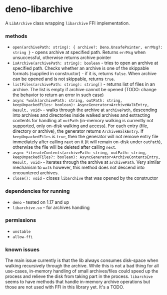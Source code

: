 # deno-libarchive

A `LibArchive` class wrapping `libarchive` FFI implementation.

### methods

- `open(archivePath: string): { archive?: Deno.UnsafePointer, errMsg?: string }` -
  opens archive at specified path. Returns `errMsg` when unsuccessful, otherwise
  returns archive pointer
- `isArchive(archivePath: string): boolean` - tries to open an archive at
  specified path. Checks whether an archive is one of the skippable formats
  (supplied in constructor) - if it is, returns `false`. When archive can be
  opened and is not skippable, returns `true`.
- `listFiles(archivePath: string): string[]` - returns list of files in an
  archive. The list is empty if archive cannot be opened (TODO: change the
  behavior to return an error in such case)
- `async *walk(archivePath: string, outPath: string, keepUnpackedFiles: boolean): AsyncGenerator<ArchiveWalkEntry, Result, void>` -
  walks through the archive at `archivePath`, descending into archives and
  directories inside walked archives and extracting contents for handling at
  `outPath` (in-memory walking is currently not supported, only on-disk walking
  and access). For each entry (file, directory or archive), the generator
  returns `ArchiveWalkEntry`. If `keepUnpackedFiles` is `true`, then the
  generator will not remove entry file immediately after calling `next` on it
  (it will remain on-disk under `outPath`), otherwise the file will be deleted
  after calling `next`.
- `async *iterateContents(archivePath: string, outPath: string, keepUnpackedFiles?: boolean): AsyncGenerator<ArchiveContentsEntry, Result, void>` -
  iterates through the archive at `archivePath`. Very similar mechanism to
  `walk` however, this method does not descend into encountered archives.
- `close(): void` - closes `libarchive` that was opened by the constructor

### dependencies for running

- `deno` - tested on 1.17 and up
- `libarchive.so` - for archives handling

### permissions

- `unstable`
- `allow-ffi`

### known issues

The main issue currently is that the lib always consumes disk-space when walking recursively through the archive. While this is not a bad thing for all use-cases, in-memory handling of small archives/files could speed up the process and relieve the disk from taking part in the process. `libarchive` seems to have methods that handle in-memory archive operations but those are not used with FFI in this library yet. It's a TODO.
